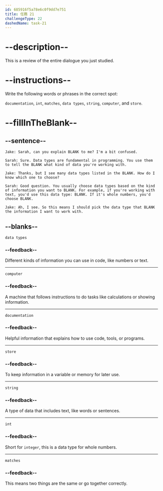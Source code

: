 ```yaml
---
id: 685916f5a78e6c0f9dd7e751
title: 任務 21
challengeType: 22
dashedName: task-21
---
```


<!-- REVIEW -->

# --description--

This is a review of the entire dialogue you just studied.

# --instructions--

Write the following words or phrases in the correct spot:

`documentation`, `int`, `matches`, `data types`, `string`, `computer`, and `store`.

# --fillInTheBlank--

## --sentence--

`Jake: Sarah, can you explain BLANK to me? I'm a bit confused.`

`Sarah: Sure. Data types are fundamental in programming. You use them to tell the BLANK what kind of data you're working with.`

`Jake: Thanks, but I see many data types listed in the BLANK. How do I know which one to choose?`

`Sarah: Good question. You usually choose data types based on the kind of information you want to BLANK. For example, if you're working with text, you'd use this data type: BLANK. If it's whole numbers, you'd choose BLANK.`

`Jake: Ah, I see. So this means I should pick the data type that BLANK the information I want to work with.`

## --blanks--

`data types`

### --feedback--

Different kinds of information you can use in code, like numbers or text.

---

`computer`

### --feedback--

A machine that follows instructions to do tasks like calculations or showing information.

---

`documentation`

### --feedback--

Helpful information that explains how to use code, tools, or programs.

---

`store`

### --feedback--

To keep information in a variable or memory for later use.

---

`string`

### --feedback--

A type of data that includes text, like words or sentences.

---

`int`

### --feedback--

Short for `integer`, this is a data type for whole numbers.

---

`matches`

### --feedback--

This means two things are the same or go together correctly.
